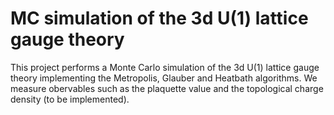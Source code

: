 # MC simulation of the 3d U(1) lattice gauge theory

This project performs a Monte Carlo simulation of the 3d U(1) lattice gauge theory implementing the Metropolis, Glauber and Heatbath algorithms.
We measure obervables such as the plaquette value and the topological charge density (to be implemented).

